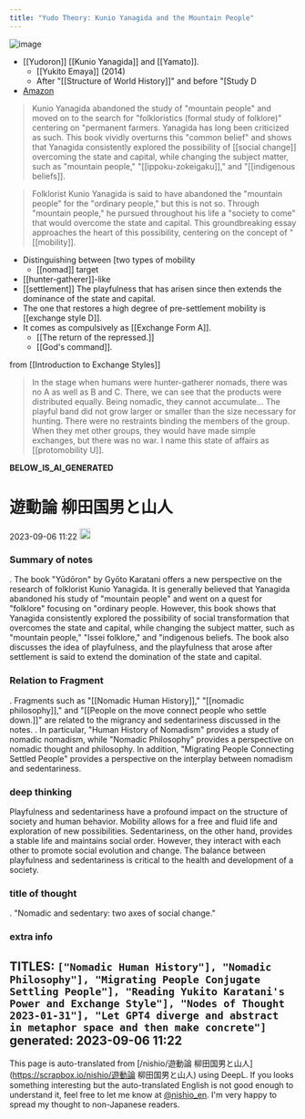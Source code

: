 ```yaml
---
title: "Yudo Theory: Kunio Yanagida and the Mountain People"
---
```


![image](https://gyazo.com/6119f7c422e3a9454bac9db9d6b911b5/thumb/1000)
- [[Yudoron]] [[Kunio Yanagida]] and [[Yamato]].
    - [[Yukito Emaya]] (2014)
    - After "[[Structure of World History]]" and before "[Study D
- [Amazon](https://amzn.to/3YSGHMf)
> Kunio Yanagida abandoned the study of "mountain people" and moved on to the search for "folkloristics (formal study of folklore)" centering on "permanent farmers. Yanagida has long been criticized as such.
>  This book vividly overturns this "common belief" and shows that Yanagida consistently explored the possibility of [[social change]] overcoming the state and capital, while changing the subject matter, such as "mountain people," "[[ippoku-zokeigaku]]," and "[[indigenous beliefs]].

> Folklorist Kunio Yanagida is said to have abandoned the "mountain people" for the "ordinary people," but this is not so. Through "mountain people," he pursued throughout his life a "society to come" that would overcome the state and capital. This groundbreaking essay approaches the heart of this possibility, centering on the concept of "[[mobility]].

- Distinguishing between [two types of mobility
    - [[nomad]] target
- [[hunter-gatherer]]-like
- [[settlement]] The playfulness that has arisen since then extends the dominance of the state and capital.
- The one that restores a high degree of pre-settlement mobility is [[exchange style D]].
- It comes as compulsively as [[Exchange Form A]].
    - [[The return of the repressed.]]
    - [[God's command]].

from  [[Introduction to Exchange Styles]]
> In the stage when humans were hunter-gatherer nomads, there was no A as well as B and C. There, we can see that the products were distributed equally. Being nomadic, they cannot accumulate... The playful band did not grow larger or smaller than the size necessary for hunting. There were no restraints binding the members of the group. When they met other groups, they would have made simple exchanges, but there was no war. I name this state of affairs as [[protomobility U]].

__BELOW_IS_AI_GENERATED__
# 遊動論 柳田国男と山人
 2023-09-06 11:22 <img src='https://scrapbox.io/api/pages/nishio-en/omni/icon' alt='omni.icon' height="19.5"/>
### Summary of notes
.
The book "Yūdōron" by Gyōto Karatani offers a new perspective on the research of folklorist Kunio Yanagida. It is generally believed that Yanagida abandoned his study of "mountain people" and went on a quest for "folklore" focusing on "ordinary people. However, this book shows that Yanagida consistently explored the possibility of social transformation that overcomes the state and capital, while changing the subject matter, such as "mountain people," "Issei folklore," and "indigenous beliefs. The book also discusses the idea of playfulness, and the playfulness that arose after settlement is said to extend the domination of the state and capital.

### Relation to Fragment
.
Fragments such as "[[Nomadic Human History]]," "[[nomadic philosophy]]," and "[[People on the move connect people who settle down.]]" are related to the migrancy and sedentariness discussed in the notes. . In particular, "Human History of Nomadism" provides a study of nomadic nomadism, while "Nomadic Philosophy" provides a perspective on nomadic thought and philosophy. In addition, "Migrating People Connecting Settled People" provides a perspective on the interplay between nomadism and sedentariness.

### deep thinking
Playfulness and sedentariness have a profound impact on the structure of society and human behavior. Mobility allows for a free and fluid life and exploration of new possibilities. Sedentariness, on the other hand, provides a stable life and maintains social order. However, they interact with each other to promote social evolution and change. The balance between playfulness and sedentariness is critical to the health and development of a society.

### title of thought
.
"Nomadic and sedentary: two axes of social change."

### extra info
TITLES: `["Nomadic Human History"], "Nomadic Philosophy"], "Migrating People Conjugate Settling People"], "Reading Yukito Karatani's Power and Exchange Style"], "Nodes of Thought 2023-01-31"], "Let GPT4 diverge and abstract in metaphor space and then make concrete"]`
generated: 2023-09-06 11:22
---
This page is auto-translated from [/nishio/遊動論 柳田国男と山人](https://scrapbox.io/nishio/遊動論 柳田国男と山人) using DeepL. If you looks something interesting but the auto-translated English is not good enough to understand it, feel free to let me know at [@nishio_en](https://twitter.com/nishio_en). I'm very happy to spread my thought to non-Japanese readers.